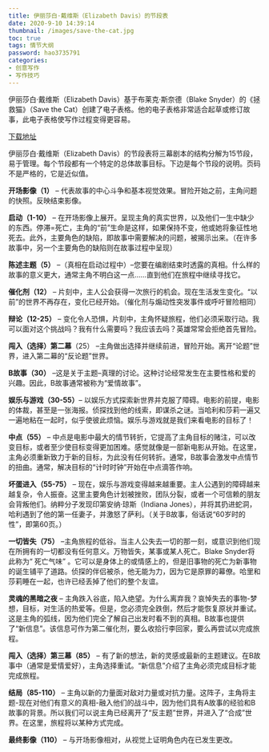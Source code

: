 ```yaml
---
title: 伊丽莎白·戴维斯（Elizabeth Davis）的节段表
date: 2020-9-10 14:39:14
thumbnail: /images/save-the-cat.jpg
toc: true
tags: 情节大纲
password: hao3735791
categories:
- 创意写作
- 写作技巧
---
```


伊丽莎白·戴维斯（Elizabeth Davis）基于布莱克·斯奈德（Blake Snyder）的《拯救猫》（Save the Cat）创建了电子表格。他的电子表格非常适合起草或修订故事，此电子表格使写作过程变得更容易。
<!-- more -->
[下载地址](https://wangpan.creativewriting.cn)

伊丽莎白·戴维斯（Elizabeth Davis）的节段表将三幕剧本的结构分解为15节段，易于管理。每个节段都有一个特定的总体故事目标。下边是每个节段的说明。页码不是严格的，它是近似值。

**开场影像（1）** – 代表故事的中心斗争和基本视觉效果。冒险开始之前，主角问题的快照。反映结束影像。

**启动（1-10）** – 在开场影像上展开。呈现主角的真实世界，以及他们一生中缺少的东西。停滞=死亡，主角的“前”生命是这样，如果保持不变，他或她将象征性地死去。此外，主要角色的缺陷，即故事中需要解决的问题，被揭示出来。（在许多故事中，另一个主要角色的缺陷则在故事过程中呈现）

**陈述主题（5）** –（真相在启动过程中）–您要在编剧结束时透露的真相。什么样的故事的意义更大，通常主角不明白这一点……直到他们在旅程中继续寻找它。

**催化剂（12）** – 片刻中，主人公会获得一次旅行的机会。现在生活发生变化。“以前”的世界不再存在，变化已经开始。（催化剂与煽动性突发事件或呼吁冒险相同）

**辩论（12-25）** – 变化令人恐惧，片刻中，主角怀疑旅程，他们必须采取行动。我可以面对这个挑战吗？我有什么需要吗？我应该去吗？英雄常常会拒绝首先冒险。

**闯入（选择）第二幕**（25） –主角做出选择并继续前进，冒险开始。离开“论题”世界，进入第二幕的“反论题”世界。

**B故事（30）** –这是关于主题–真理的讨论。这种讨论经常发生在主要性格和爱的兴趣。因此，B故事通常被称为“爱情故事”。

**娱乐与游戏（30-55）**– 以娱乐方式探索新世界并克服了障碍。电影的前提，电影的体裁，甚至是一张海报。侦探找到他的线索，即谋杀之谜。当哈利和莎莉一遍又一遍地粘在一起时，似乎使彼此烦恼。娱乐与游戏就是我们来看电影的目标了！

**中点（55）** – 中点是电影中最大的情节转折，它提高了主角目标的赌注，可以改变目标，或者至少使目标变得更加困难。感觉就像是一部新电影从开始。在这里，主角必须重新致力于新的目标，为此没有任何转折。通常，B故事会激发中点情节的扭曲。通常，解决目标的“计时时钟”开始在中点滴答作响。

**坏蛋进入（55-75）** – 现在，娱乐与游戏变得越来越重要。主人公遇到的障碍越来越复杂，令人振奋。这里主要角色计划被挫败，团队分裂，或者一个可信赖的朋友会背叛他们。纳粹分子发现印第安纳·琼斯（Indiana Jones），并将其扔进蛇洞，哈利遇到了他的第一任妻子，并激怒了萨利。（关于B故事，俗话说“60岁时的性”，即第60页。）

**一切皆失（75）** –主角旅程的低谷。当主人公失去一切的那一刻，或意识到他们现在所拥有的一切都没有任何意义。万物皆失，某事或某人死亡。Blake Snyder将此称为“ 死亡气味” 。它可以是身体上的或情感上的，但是旧事物的死亡为新事物的诞生铺平了道路。侦探的伴侣被杀，他无能为力，因为它是原罪的幕僚。哈里和莎莉睡在一起，也许已经丢掉了他们的整个友谊。

**灵魂的黑暗之夜** – 主角跌入谷底，陷入绝望。为什么离弃我？哀悼失去的事物-梦想，目标，对生活的热爱等。但是，您必须完全跌倒，然后才能恢复原状并重试。这是主角的弧线，因为他们完全了解自己出发时看不到的真相。B故事也提供了“新信息”。该信息可作为第二催化剂，要么收拾行李回家，要么再尝试以完成旅程。

**闯入（选择）第三幕（85）** – 有了新的想法，新的灵感或最新的主题建议。在B故事中（通常是爱情爱好），主角选择重试。“新信息”介绍了主角必须完成目标才能完成旅程。

**结局（85-110）** – 主角以新的力量面对敌对力量或对抗力量。这阵子，主角将主题-现在对他们有意义的真相-融入他们的战斗中，因为他们具有A故事的经验和B故事的背景。所以我们可以说主角已经离开了“反主题”世界，并进入了“合成”世界。在这里，旅程将以某种方式完成。

**最终影像（110）** – 与开场影像相对，从视觉上证明角色内在已发生更改。



